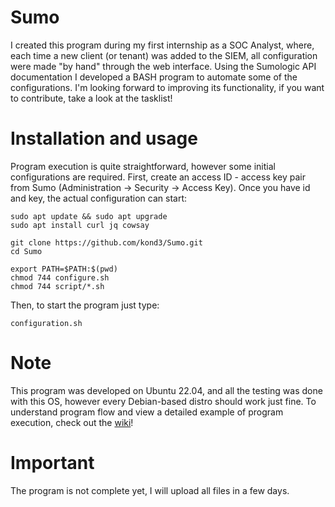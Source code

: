 # Sumo
I created this program during my first internship as a SOC Analyst, where, each time a new client (or tenant) was added to the SIEM, all configuration were made "by hand" through the web interface. Using the Sumologic API documentation I developed a BASH program to automate some of the configurations. I'm looking forward to improving its functionality, if you want to contribute, take a look at the tasklist!

# Installation and usage
Program execution is quite straightforward, however some initial configurations are required. First, create an access ID - access key pair from Sumo (Administration -> Security -> Access Key).
Once you have id and key, the actual configuration can start:
```
sudo apt update && sudo apt upgrade
sudo apt install curl jq cowsay

git clone https://github.com/kond3/Sumo.git
cd Sumo

export PATH=$PATH:$(pwd)
chmod 744 configure.sh
chmod 744 script/*.sh
```
Then, to start the program just type:
```
configuration.sh
```
# Note
This program was developed on Ubuntu 22.04, and all the testing was done with this OS, however every Debian-based distro should work just fine.
To understand program flow and view a detailed example of program execution, check out the [wiki](https://github.com/kond3/Sumo/wiki)!

# Important
The program is not complete yet, I will upload all files in a few days.
